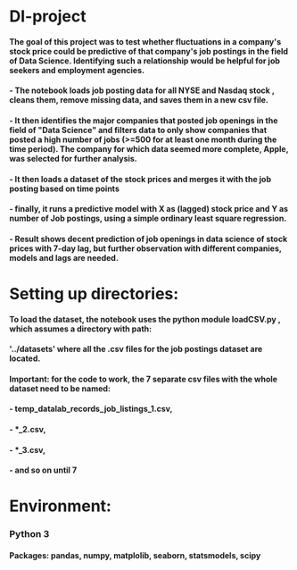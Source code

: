 # DI-project
#### The goal of this project was to test whether fluctuations in a company's stock price could be predictive of that company's job postings in the field of Data Science. Identifying such a relationship would be helpful for job seekers and employment agencies.

#### - The notebook loads job posting data for all NYSE and Nasdaq stock , cleans them, remove missing data, and saves them in a new csv file. 

#### - It then identifies the major companies that posted job openings in the field of "Data Science" and filters data to only show companies that posted a high number of jobs (>=500 for at least one month during the time period). The company for which data seemed more complete, Apple, was selected for further analysis.

#### - It then loads a dataset of the stock prices and merges it with the job posting based on time points

#### - finally, it runs a predictive model with X as (lagged) stock price and Y as number of Job postings, using a simple ordinary least square regression. 

#### - Result shows decent prediction of job openings in data science of stock prices with 7-day lag, but further observation with different companies, models and lags are needed. 


# Setting up directories:
#### To load the dataset, the notebook uses the python module loadCSV.py , which assumes a directory with path:
#### '../datasets' where all the .csv files for the job postings dataset are located. 
#### Important: for the code to work, the 7 separate csv files with the whole dataset need to be named: 
#### - temp_datalab_records_job_listings_1.csv, 
#### - *_2.csv, 
#### - *_3.csv, 
#### - and so on until 7


# Environment: 
### Python 3
#### Packages: pandas, numpy, matplolib, seaborn, statsmodels, scipy


